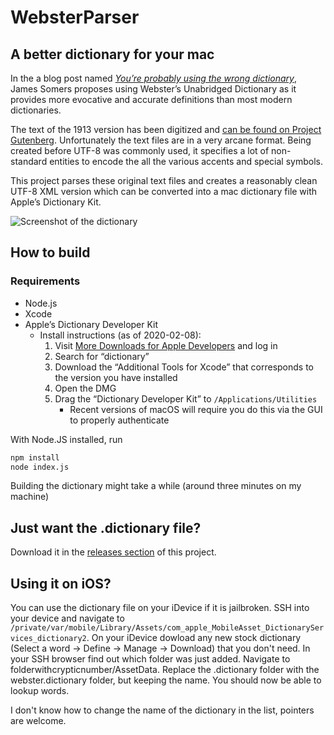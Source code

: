 # WebsterParser

## A better dictionary for your mac

In the a blog post named [_You’re probably using the wrong dictionary_](http://jsomers.net/blog/dictionary), James Somers proposes using Webster’s Unabridged Dictionary as it provides more evocative and accurate definitions than most modern dictionaries.

The text of the 1913 version has been digitized and [can be found on Project Gutenberg](ftp://ibiblio.org/pub/docs/books/gutenberg/etext96/). Unfortunately the text files are in a very arcane format. Being created before UTF-8 was commonly used, it specifies a lot of non-standard entities to encode the all the various accents and special symbols.

This project parses these original text files and creates a reasonably clean UTF-8 XML version which can be converted into a mac dictionary file with Apple’s Dictionary Kit.

![Screenshot of the dictionary](https://cloud.githubusercontent.com/assets/183302/4118412/ee98674e-32a0-11e4-99ad-062c0e54a138.png)

## How to build

### Requirements

* Node.js
* Xcode
* Apple’s Dictionary Developer Kit
    - Install instructions (as of 2020-02-08):
        1. Visit [More Downloads for Apple Developers](https://developer.apple.com/download/more/) and log in
        2. Search for “dictionary”
        3. Download the “Additional Tools for Xcode” that corresponds to the version you have installed
        4. Open the DMG
        5. Drag the “Dictionary Developer Kit” to `/Applications/Utilities`
            * Recent versions of macOS will require you do this via the GUI to properly authenticate

With Node.JS installed, run 

````bash
npm install
node index.js
````

Building the dictionary might take a while (around three minutes on my machine)


## Just want the .dictionary file?

Download it in the [releases section](https://github.com/DieBuche/WebsterParser/releases) of this project.


## Using it on iOS?

You can use the dictionary file on your iDevice if it is jailbroken. SSH into your device and navigate to `/private/var/mobile/Library/Assets/com_apple_MobileAsset_DictionaryServices_dictionary2`. 
On your iDevice dowload any new stock dictionary (Select a word -> Define -> Manage -> Download) that you don't need.
In your SSH browser find out which folder was just added. Navigate to folderwithcrypticnumber/AssetData. Replace the .dictionary folder with the webster.dictionary folder, but keeping the name. You should now be able to lookup words. 

I don't know how to change the name of the dictionary in the list, pointers are welcome.
